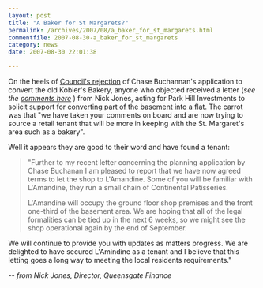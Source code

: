 ```yaml
---
layout: post
title: "A Baker for St Margarets?"
permalink: /archives/2007/08/a_baker_for_st_margarets.html
commentfile: 2007-08-30-a_baker_for_st_margarets
category: news
date: 2007-08-30 22:01:38

---
```


On the heels of [Council's rejection](https://stmargarets.london/archives/2007/07/planning_permission_refused_for_chase_buchanan.html) of Chase Buchannan's application to convert the old Kobler's Bakery, anyone who objected received a letter (<em>see the [comments here](https://stmargarets.london/archives/2007/07/planning_permission_refused_for_chase_buchanan.html) </em>) from Nick Jones, acting for Park Hill Investments to solicit support for [converting part of the basement into a flat](http://www.ukplanning.com/richmond/showCaseFile.do;jsessionid=4A2AB995A404D570DD58286BCE883315.wam1?action=show&appType=planning%20folder&appNumber=07/2588/FUL). The carrot was that "we have taken your comments on board and are now trying to source a retail tenant that will be more in keeping with the St. Margaret's area such as a bakery".

Well it appears they are good to their word and have found a tenant:

> "Further to my recent letter concerning the planning application by Chase Buchanan I am pleased to report that we have now agreed terms to let the shop to L'Amandine. Some of you will be familiar with L'Amandine, they run a small chain of Continental Patisseries.
> 
> L'Amandine will occupy the ground floor shop premises and the front one-third of the basement area. We are hoping that all of the legal formalities can be tied up in the next 6 weeks, so we might see the shop operational again by the end of September.

We will continue to provide you with updates as matters progress. We are delighted to have secured L'Amindine as a tenant and I believe that this letting goes a long way to meeting the local residents requirements."

<cite> -- from Nick Jones, Director, Queensgate Finance</cite>
